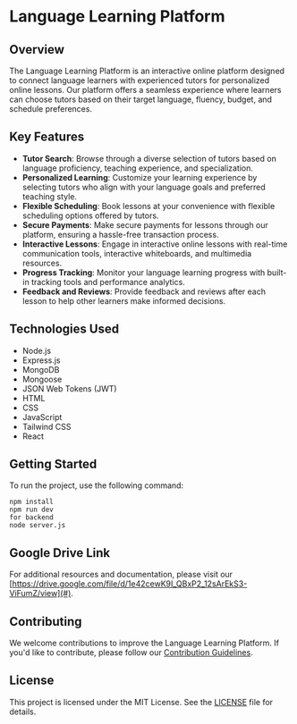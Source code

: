 
# Language Learning Platform

## Overview

The Language Learning Platform is an interactive online platform designed to connect language learners with experienced tutors for personalized online lessons. Our platform offers a seamless experience where learners can choose tutors based on their target language, fluency, budget, and schedule preferences.

## Key Features

- **Tutor Search**: Browse through a diverse selection of tutors based on language proficiency, teaching experience, and specialization.
- **Personalized Learning**: Customize your learning experience by selecting tutors who align with your language goals and preferred teaching style.
- **Flexible Scheduling**: Book lessons at your convenience with flexible scheduling options offered by tutors.
- **Secure Payments**: Make secure payments for lessons through our platform, ensuring a hassle-free transaction process.
- **Interactive Lessons**: Engage in interactive online lessons with real-time communication tools, interactive whiteboards, and multimedia resources.
- **Progress Tracking**: Monitor your language learning progress with built-in tracking tools and performance analytics.
- **Feedback and Reviews**: Provide feedback and reviews after each lesson to help other learners make informed decisions.

## Technologies Used

- Node.js
- Express.js
- MongoDB
- Mongoose
- JSON Web Tokens (JWT)
- HTML
- CSS
- JavaScript
- Tailwind CSS
- React

## Getting Started

To run the project, use the following command:

```
npm install
npm run dev
for backend
node server.js
```

## Google Drive Link

For additional resources and documentation, please visit our [https://drive.google.com/file/d/1e42cewK9I_QBxP2_12sArEkS3-ViFumZ/view](#).

## Contributing

We welcome contributions to improve the Language Learning Platform. If you'd like to contribute, please follow our [Contribution Guidelines](CONTRIBUTING.md).

## License

This project is licensed under the MIT License. See the [LICENSE](LICENSE) file for details.




